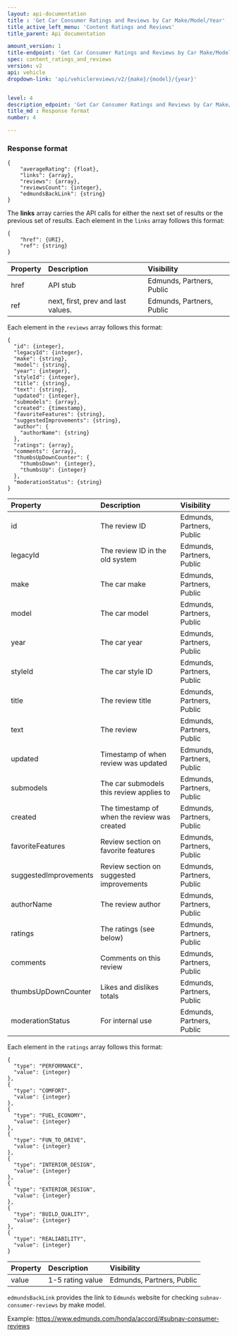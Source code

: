 ```yaml
---
layout: api-documentation
title : 'Get Car Consumer Ratings and Reviews by Car Make/Model/Year'
title_active_left_menu: 'Content Ratings and Reviews'
title_parent: Api documentation

amount_version: 1
title-endpoint: 'Get Car Consumer Ratings and Reviews by Car Make/Model/Year'
spec: content_ratings_and_reviews
version: v2
api: vehicle
dropdown-link: 'api/vehiclereviews/v2/{make}/{model}/{year}'


level: 4
description_edpoint: 'Get Car Consumer Ratings and Reviews by Car Make/Model/Year'
title_md : Response format
number: 4

---
```


### Response format
	
	{
		"averageRating": {float},
		"links": {array},
		"reviews": {array},
		"reviewsCount": {integer},
		"edmundsBackLink": {string}
	}

The **links** array carries the API calls for either the next set of results or the previous set of results. Each element in the <code>links</code> array follows this format:

	{
		"href": {URI},
		"ref": {string}
	}
	
| Property      | Description                                              	| Visibility                |
|:--------------|:----------------------------------------------------------|:------------------------- |
| href          | API stub													| Edmunds, Partners, Public |
| ref           | next, first, prev and last values. 						| Edmunds, Partners, Public |
	
Each element in the <code>reviews</code> array follows this format:

	{
	  "id": {integer},
	  "legacyId": {integer},
	  "make": {string},
	  "model": {string},
	  "year": {integer},
	  "styleId": {integer},
	  "title": {string},
	  "text": {string},
	  "updated": {integer},
	  "submodels": {array},
	  "created": {timestamp},
	  "favoriteFeatures": {string},
	  "suggestedImprovements": {string},
	  "author": {
	    "authorName": {string}
	  },
	  "ratings": {array},
	  "comments": {array},
	  "thumbsUpDownCounter": {
	    "thumbsDown": {integer},
	    "thumbsUp": {integer}
	  },
	  "moderationStatus": {string}
	}
	
| Property      		| Description                                              	| Visibility                |
|:----------------------|:----------------------------------------------------------|:------------------------- |
| id	        		| The review ID								 				| Edmunds, Partners, Public |	
| legacyId				| The review ID in the old system			                | Edmunds, Partners, Public | 
| make					| The car make								                | Edmunds, Partners, Public | 
| model					| The car model								                | Edmunds, Partners, Public | 
| year					| The car year  							                | Edmunds, Partners, Public | 
| styleId				| The car style ID							                | Edmunds, Partners, Public | 
| title 				| The review title							                | Edmunds, Partners, Public | 
| text					| The review 								                | Edmunds, Partners, Public | 
| updated				| Timestamp of when review was updated		                | Edmunds, Partners, Public | 
| submodels				| The car submodels this review applies to	                | Edmunds, Partners, Public | 
| created				| The timestamp of when the review was created              | Edmunds, Partners, Public | 
| favoriteFeatures		| Review section on favorite features		                | Edmunds, Partners, Public | 
| suggestedImprovements	| Review section on suggested improvements	                | Edmunds, Partners, Public | 
| authorName			| The review author							                | Edmunds, Partners, Public | 
| ratings				| The ratings (see below)					                | Edmunds, Partners, Public | 
| comments				| Comments on this review					                | Edmunds, Partners, Public | 
| thumbsUpDownCounter	| Likes and dislikes totals 				                | Edmunds, Partners, Public | 
| moderationStatus		| For internal use							                | Edmunds, Partners, Public | 

Each element in the <code>ratings</code> array follows this format:

	{
      "type": "PERFORMANCE",
      "value": {integer}
    },
    {
      "type": "COMFORT",
      "value": {integer}
    },
    {
      "type": "FUEL_ECONOMY",
      "value": {integer}
    },
    {
      "type": "FUN_TO_DRIVE",
      "value": {integer}
    },
    {
      "type": "INTERIOR_DESIGN",
      "value": {integer}
    },
    {
      "type": "EXTERIOR_DESIGN",
      "value": {integer}
    },
    {
      "type": "BUILD_QUALITY",
      "value": {integer}
    },
    {
      "type": "REALIABILITY",
      "value": {integer}
    }

| Property      | Description                                              	| Visibility                |
|:--------------|:----------------------------------------------------------|:------------------------- |
| value         | 1-5 rating value											| Edmunds, Partners, Public |


`edmundsBackLink` provides the link to `Edmunds` website for checking `subnav-consumer-reviews` by make model.

Example: https://www.edmunds.com/honda/accord/#subnav-consumer-reviews